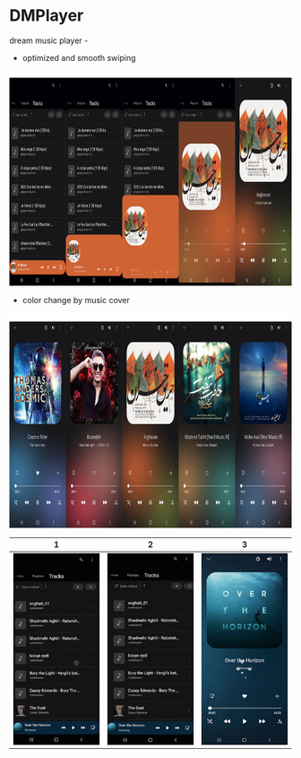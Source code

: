 # DMPlayer
 dream music player - 
 
 
 - optimized and smooth swiping
 <img src="https://github.com/aliHosseinNezhad/DMPlayer_public/blob/master/images/crossfade.jpg" width ="865" height="384">
 
 - color change by music cover
 <img src="https://github.com/aliHosseinNezhad/DMPlayer_public/blob/master/images/colorchange.jpg" width ="865" height="384">
 
 
|  1  | 2 | 3 |
| ------------- | ------------- | ------------- | 
| <img src="https://github.com/aliHosseinNezhad/MyWorksPresents/blob/main/res/dmplayer/player.gif" width="250px">  | <img src="https://github.com/aliHosseinNezhad/MyWorksPresents/blob/main/res/dmplayer/horizontalpager.gif" width="250px">  |  <img src="https://github.com/aliHosseinNezhad/MyWorksPresents/blob/main/res/dmplayer/hearteffect.gif" width="250px">  |

